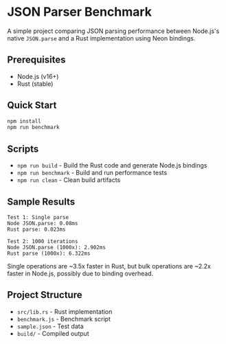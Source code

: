 # JSON Parser Benchmark

A simple project comparing JSON parsing performance between Node.js's native `JSON.parse` and a Rust implementation using Neon bindings.

## Prerequisites

- Node.js (v16+)
- Rust (stable)

## Quick Start

```bash
npm install
npm run benchmark
```

## Scripts

- `npm run build` - Build the Rust code and generate Node.js bindings
- `npm run benchmark` - Build and run performance tests
- `npm run clean` - Clean build artifacts

## Sample Results

```
Test 1: Single parse
Node JSON.parse: 0.08ms
Rust parse: 0.023ms

Test 2: 1000 iterations
Node JSON.parse (1000x): 2.902ms
Rust parse (1000x): 6.322ms
```

Single operations are ~3.5x faster in Rust, but bulk operations are ~2.2x faster in Node.js, possibly due to binding overhead.

## Project Structure

- `src/lib.rs` - Rust implementation
- `benchmark.js` - Benchmark script
- `sample.json` - Test data
- `build/` - Compiled output

